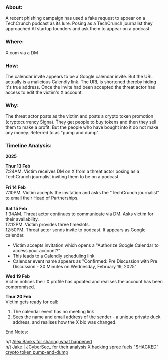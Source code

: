 
### About: 
A recent phishing campaign has used a fake request to appear on a TechCrunch podcast as its lure. Posing as a TechCrunch journalist they approached AI startup founders and ask them to appear on a podcast. 

### Where: 
X.com via a DM

### How: 
The calendar invite appears to be a Google calendar invite. But the URL actually is a malicious Calendly link. The URL is shortened thereby hiding it's true address. Once the invite had been accepted the threat actor has access to edit the victim's X account. 

### Why: 
The threat actor posts as the victim and posts a crypto token promotion (cryptocurrency Signa). They get people to buy tokens and then they sell them to make a profit. But the people who have bought into it do not make any money. Referred to as "pump and dump". 

### Timeline Analysis:

**2025** <br>

**Thur 13 Feb** <br>
7:24AM. Victim receives DM on X from a threat actor posing as a TechCrunch journalist inviting them to be on a podcast. <br>
<br>
**Fri 14 Feb** <br>
7:10PM. Victim accepts the invitation and asks the "TechCrunch journalist" to email their Head of Partnerships. <br>
<br>
**Sat 15 Feb** <br>
1:34AM. Threat actor continues to communicate via DM. Asks victim for their availability. <br>
12:12PM. Victim provides three timeslots. <br>
12:50PM. Threat actor sends invite to podcast. It appears as Google calendar. <br>

* Victim accepts invitation which opens a "Authorize Google Calendar to access your account?"
* This leads to a Calendly scheduling link
* Calendar event name appears as "Confirmed: Pre Discussion with Pre Discussion - 30 Minutes on Wednesday, February 19, 2025"

**Wed 19 Feb** <br>
Victim notices their X profile has updated and realises the account has been compromised.

**Thur 20 Feb** <br>
Victim gets ready for call:
1. The calendar event has no meeting link
2. Sees the name and email address of the sender - a unique private duck address, and realises how the X bio was changed.



End Notes:

h/t [Alex Banks for sharing what happened](https://x.com/thealexbanks/status/1892278711267053641) <br>
h/t [Jake | JCyberSec_ for their analysis](https://x.com/JCyberSec_/status/1892475501274358054)
[X hacking spree fuels "$HACKED" crypto token pump-and-dump](https://www.bleepingcomputer.com/news/security/x-hacking-spree-fuels-hacked-crypto-token-pump-and-dump/)







